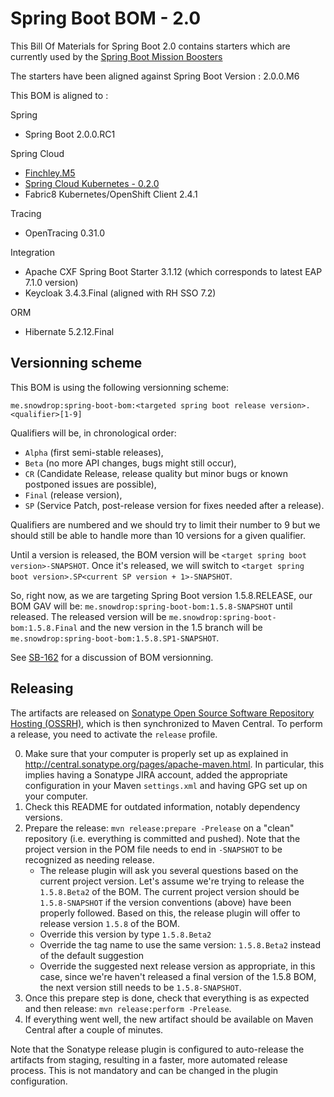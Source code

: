 # Spring Boot BOM - 2.0 

This Bill Of Materials for Spring Boot 2.0 contains starters which are currently used by the 
[Spring Boot Mission Boosters](https://github.com/snowdrop?q=booster)

The starters have been aligned against Spring Boot Version : 2.0.0.M6

This BOM is aligned to : 

Spring
- Spring Boot 2.0.0.RC1

Spring Cloud
- [Finchley.M5](https://spring.io/blog/2017/12/05/spring-cloud-finchley-m5-released)
- [Spring Cloud Kubernetes - 0.2.0](https://github.com/spring-cloud-incubator/spring-cloud-kubernetes/tree/v0.2.0.RELEASE)
- Fabric8 Kubernetes/OpenShift Client 2.4.1

Tracing
- OpenTracing 0.31.0

Integration
- Apache CXF Spring Boot Starter 3.1.12 (which corresponds to latest EAP 7.1.0 version)
- Keycloak 3.4.3.Final (aligned with RH SSO 7.2)

ORM
- Hibernate 5.2.12.Final

## Versionning scheme

This BOM is using the following versionning scheme:

`me.snowdrop:spring-boot-bom:<targeted spring boot release version>.<qualifier>[1-9]`

Qualifiers will be, in chronological order:
 - `Alpha` (first semi-stable releases),
 - `Beta` (no more API changes, bugs might still occur),
 - `CR` (Candidate Release, release quality but minor bugs or known postponed issues are possible),
 - `Final` (release version),
 - `SP` (Service Patch, post-release version for fixes needed after a release).

Qualifiers are numbered and we should try to limit their number to 9 but we should still be able to handle more than 10 versions for a given qualifier.

Until a version is released, the BOM version will be `<target spring boot version>-SNAPSHOT`. Once it's released, we will switch to `<target spring boot version>.SP<current SP version + 1>-SNAPSHOT`.

So, right now, as we are targeting Spring Boot version 1.5.8.RELEASE, our BOM GAV will be: 
`me.snowdrop:spring-boot-bom:1.5.8-SNAPSHOT` until released. The released version will be 
`me.snowdrop:spring-boot-bom:1.5.8.Final` and the new version in the 1.5 branch will 
be `me.snowdrop:spring-boot-bom:1.5.8.SP1-SNAPSHOT`.

See [SB-162](https://issues.jboss.org/browse/SB-162) for a discussion of BOM versionning.

## Releasing

The artifacts are released on [Sonatype Open Source Software Repository Hosting (OSSRH)](http://central.sonatype.org/), which is
then synchronized to Maven Central. To perform a release, you need to activate the `release` profile.

0. Make sure that your computer is properly set up as explained in http://central.sonatype.org/pages/apache-maven.html. In 
particular, this implies having a Sonatype JIRA account, added the appropriate configuration in your Maven `settings.xml` and 
having GPG set up on your computer.
0. Check this README for outdated information, notably dependency versions.
1. Prepare the release: `mvn release:prepare -Prelease` on a "clean" repository (i.e. everything is committed and pushed). Note 
that the project version in the POM file needs to end in `-SNAPSHOT` to be recognized as needing release.
    - The release plugin will ask you several questions based on the current project version. Let's assume we're trying to 
    release the `1.5.8.Beta2` of the BOM. The current project version should be `1.5.8-SNAPSHOT` if the version conventions 
    (above) have been properly followed. Based on this, the release plugin will offer to release version `1.5.8` of the BOM.
    - Override this version by type `1.5.8.Beta2`
    - Override the tag name to use the same version: `1.5.8.Beta2` instead of the default suggestion
    - Override the suggested next release version as appropriate, in this case, since we're haven't released a final version of
    the 1.5.8 BOM, the next version still needs to be `1.5.8-SNAPSHOT`.
2. Once this prepare step is done, check that everything is as expected and then release: `mvn release:perform -Prelease`.
3. If everything went well, the new artifact should be available on Maven Central after a couple of minutes.

Note that the Sonatype release plugin is configured to auto-release the artifacts from staging, resulting in a faster, more 
automated release process. This is not mandatory and can be changed in the plugin configuration.